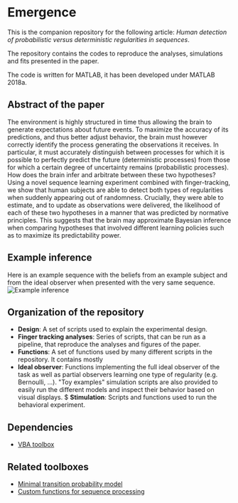 # Emergence

This is the companion repository for the following article: *Human detection of probabilistic versus deterministic regularities in sequences*.

The repository contains the codes to reproduce the analyses, simulations and fits presented in the paper.

The code is written for MATLAB, it has been developed under MATLAB 2018a.

## Abstract of the paper

The environment is highly structured in time thus allowing the brain to generate expectations about future events. To maximize the accuracy of its predictions, and thus better adjust behavior, the brain must however correctly identify the process generating the observations it receives. In particular, it must accurately distinguish between processes for which it is possible to perfectly predict the future (deterministic processes) from those for which a certain degree of uncertainty remains (probabilistic processes). How does the brain infer and arbitrate between these two hypotheses? Using a novel sequence learning experiment combined with finger-tracking, we show that human subjects are able to detect both types of regularities when suddenly appearing out of randomness. Crucially, they were able to estimate, and to update as observations were delivered, the likelihood of each of these two hypotheses in a manner that was predicted by normative principles. This suggests that the brain may approximate Bayesian inference when comparing hypotheses that involved different learning policies such as to maximize its predictability power.

## Example inference

Here is an example sequence with the beliefs from an example subject and from the ideal observer when presented with the very same sequence.
![Example inference](https://github.com/maheump/Emergence/blob/master/Finger%20tracking%20analyses/figs/F_M.gif)

## Organization of the repository

* **Design**: A set of scripts used to explain the experimental design.
* **Finger tracking analyses**: Series of scripts, that can be run as a pipeline, that reproduce the analyses and figures of the paper.
* **Functions**: A set of functions used by many different scripts in the repository. It contains mostly
* **Ideal observer**: Functions implementing the full ideal observer of the task as well as partial observers learning one type of regularity (e.g. Bernoulli, ...). "Toy examples" simulation scripts are also provided to easily run the different models and inspect their behavior based on visual displays.
$ **Stimulation**: Scripts and functions used to run the behavioral experiment.

## Dependencies

* [VBA toolbox](http://mbb-team.github.io/VBA-toolbox/)

## Related toolboxes

* [Minimal transition probability model](https://github.com/florentmeyniel/MinimalTransitionProbsModel)
* [Custom functions for sequence processing](https://github.com/maheump/matlab/tree/master/sequences)
